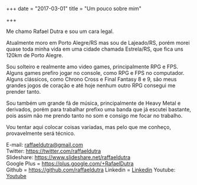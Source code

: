 +++
date = "2017-03-01"
title = "Um pouco sobre mim"

+++

Me chamo Rafael Dutra e sou um cara legal.

Atualmente moro em Porto Alegre/RS mas sou de Lajeado/RS, porém morei quase toda minha vida em uma cidade chamada Estrela/RS, que fica uns 120km de Porto Alegre.

Sou solteiro e realmente amo video games, principalmente RPG e FPS. Alguns games prefiro jogar no console, como RPG e FPS no computador.
Alguns clássicos, como Chrono Cross e Final Fantasy 8 e 9, são meus grandes jogos de coração e até hoje nenhum outro RPG consegui me prender tanto.

Sou também um grande fã de música, principalmente de Heavy Metal e derivados, porém para trabalhar prefixo uma banda que já escutei bastante, pois assim não me prendo
tanto no som e consigo me focar no trabalho.

Vou tentar aqui colocar coisas variadas, mas pelo que me conheço, provavelmente será técnico.

E-mail: <a href="mailto:raffaeldutra@gmail.com?Subject=Contato via site">raffaeldutra@gmail.com</a>  
Twitter: <a href="https://twitter.com/raffaeldutra">https://twitter.com/raffaeldutra</a>  
Slideshare: <a href="https://www.slideshare.net/raffaeldutra">https://www.slideshare.net/raffaeldutra</a>  
Google Plus = <a href="https://plus.google.com/+RafaelDutra">https://plus.google.com/+RafaelDutra</a>  
Github = <a href="https://github.com/raffaeldutra">https://github.com/raffaeldutra</a>
Linkedin = <a href="https://linkedin.com/in/rafaeldutra">Linkedin</a>
Youtube: <a href="https://youtube.com/raffaeldutra/watch?v=jXqfY0Nn53Q&list=PLZJThJjvPpHlgV4AjZDstipTZhEuV_OIz">Youtube</a>